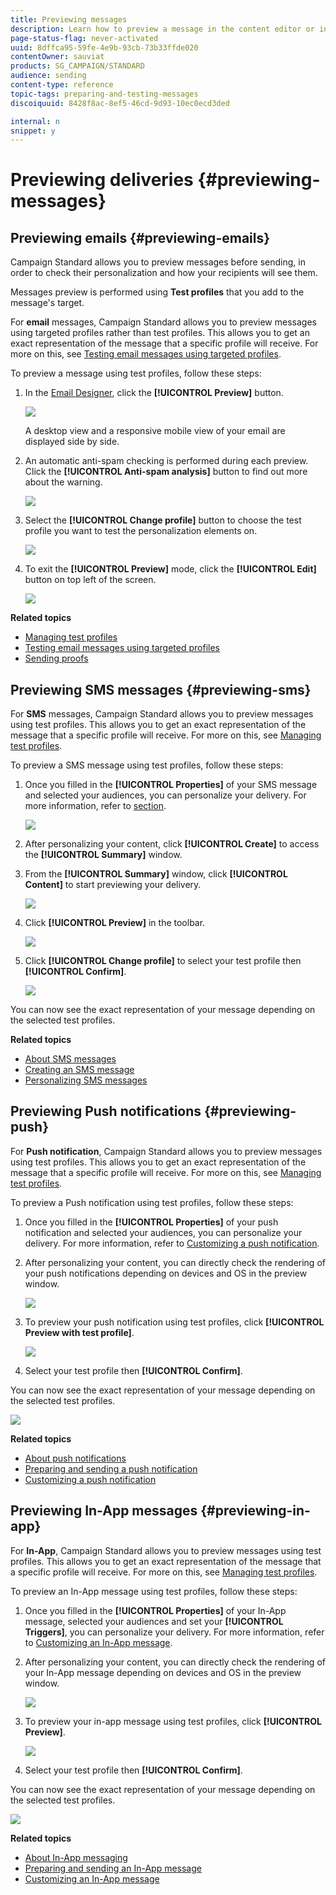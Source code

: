 ```yaml
---
title: Previewing messages
description: Learn how to preview a message in the content editor or in the Email Designer.
page-status-flag: never-activated
uuid: 8dffca95-59fe-4e9b-93cb-73b33ffde020
contentOwner: sauviat
products: SG_CAMPAIGN/STANDARD
audience: sending
content-type: reference
topic-tags: preparing-and-testing-messages
discoiquuid: 8428f8ac-8ef5-46cd-9d93-10ec0ecd3ded

internal: n
snippet: y
---
```


# Previewing deliveries {#previewing-messages}

## Previewing emails {#previewing-emails}

Campaign Standard allows you to preview messages before sending, in order to check their personalization and how your recipients will see them.

Messages preview is performed using **Test profiles** that you add to the message's target.

For **email** messages, Campaign Standard allows you to preview messages using targeted profiles rather than test profiles. This allows you to get an exact representation of the message that a specific profile will receive. For more on this, see [Testing email messages using targeted profiles](../../sending/using/testing-messages-using-target.md).

To preview a message using test profiles, follow these steps:

1. In the [Email Designer](../../designing/using/designing-content-in-adobe-campaign.md), click the **[!UICONTROL Preview]** button.

   ![](assets/sending_preview.png)

   A desktop view and a responsive mobile view of your email are displayed side by side.

1. An automatic anti-spam checking is performed during each preview. Click the **[!UICONTROL Anti-spam analysis]** button to find out more about the warning.

   ![](assets/sending_anti-spam_analysis.png)

1. Select the **[!UICONTROL Change profile]** button to choose the test profile you want to test the personalization elements on.

    ![](assets/sending_test-profile.png)

1. To exit the **[!UICONTROL Preview]** mode, click the **[!UICONTROL Edit]** button on top left of the screen.

   ![](assets/sending_preview_edit.png)

**Related topics**

* [Managing test profiles](../../audiences/using/managing-test-profiles.md)
* [Testing email messages using targeted profiles](../../sending/using/testing-messages-using-target.md)
* [Sending proofs](../../sending/using/sending-proofs.md)

## Previewing SMS messages {#previewing-sms}

For **SMS** messages, Campaign Standard allows you to preview messages using test profiles. This allows you to get an exact representation of the message that a specific profile will receive. For more on this, see [Managing test profiles](../../audiences/using/managing-test-profiles.md).

To preview a SMS message using test profiles, follow these steps:

1. Once you filled in the **[!UICONTROL Properties]** of your SMS message and selected your audiences, you can personalize your delivery. For more information, refer to [section](../../channels/using/personalizing-sms-messages.md).

   ![](assets/sms_preview.png)

1. After personalizing your content, click **[!UICONTROL Create]** to access the **[!UICONTROL Summary]** window.

1. From the **[!UICONTROL Summary]** window, click **[!UICONTROL Content]** to start previewing your delivery.

   ![](assets/sms_preview_2.png)

1. Click **[!UICONTROL Preview]** in the toolbar.

   ![](assets/sms_preview_3.png)

1. Click **[!UICONTROL Change profile]** to select your test profile then **[!UICONTROL Confirm]**.

   ![](assets/sms_preview_4.png)

You can now see the exact representation of your message depending on the selected test profiles.

**Related topics**

* [About SMS messages](../../channels/using/about-sms-messages.md)
* [Creating an SMS message](../../channels/using/creating-an-sms-message.md)
* [Personalizing SMS messages](../../channels/using/personalizing-sms-messages.md)

## Previewing Push notifications {#previewing-push}

For **Push notification**, Campaign Standard allows you to preview messages using test profiles. This allows you to get an exact representation of the message that a specific profile will receive. For more on this, see [Managing test profiles](../../audiences/using/managing-test-profiles.md).

To preview a Push notification using test profiles, follow these steps:

1. Once you filled in the **[!UICONTROL Properties]** of your push notification and selected your audiences, you can personalize your delivery. For more information, refer to [Customizing a push notification](../../channels/using/customizing-a-push-notification.md).

1. After personalizing your content, you can directly check the rendering of your push notifications depending on devices and OS in the preview window.

   ![](assets/push_preview.png)

1. To preview your push notification using test profiles, click **[!UICONTROL Preview with test profile]**.

   ![](assets/push_preview_2.png)

1. Select your test profile then **[!UICONTROL Confirm]**.

You can now see the exact representation of your message depending on the selected test profiles.

   ![](assets/push_preview_3.png)

**Related topics**

* [About push notifications](../../channels/using/about-push-notifications.md)
* [Preparing and sending a push notification](../../channels/using/preparing-and-sending-a-push-notification.md)
* [Customizing a push notification](../../channels/using/customizing-a-push-notification.md)

## Previewing In-App messages {#previewing-in-app}

For **In-App**, Campaign Standard allows you to preview messages using test profiles. This allows you to get an exact representation of the message that a specific profile will receive. For more on this, see [Managing test profiles](../../audiences/using/managing-test-profiles.md).

To preview an In-App message using test profiles, follow these steps:

1. Once you filled in the **[!UICONTROL Properties]** of your In-App message, selected your audiences and set your **[!UICONTROL Triggers]**, you can personalize your delivery. For more information, refer to [Customizing an In-App message](../../channels/using/customizing-an-in-app-message.md).

1. After personalizing your content, you can directly check the rendering of your In-App message depending on devices and OS in the preview window.

   ![](assets/in_app_preview.png)

1. To preview your in-app message using test profiles, click **[!UICONTROL Preview]**.

   ![](assets/in_app_preview_2.png)

1. Select your test profile then **[!UICONTROL Confirm]**.

You can now see the exact representation of your message depending on the selected test profiles.

   ![](assets/in_app_preview_3.png)

**Related topics**

* [About In-App messaging](../../channels/using/about-in-app-messaging.md)
* [Preparing and sending an In-App message](../../channels/using/#preparing-and-sending-an-in-app-message.md)
* [Customizing an In-App message](../../channels/using/customizing-an-in-app-message.md)